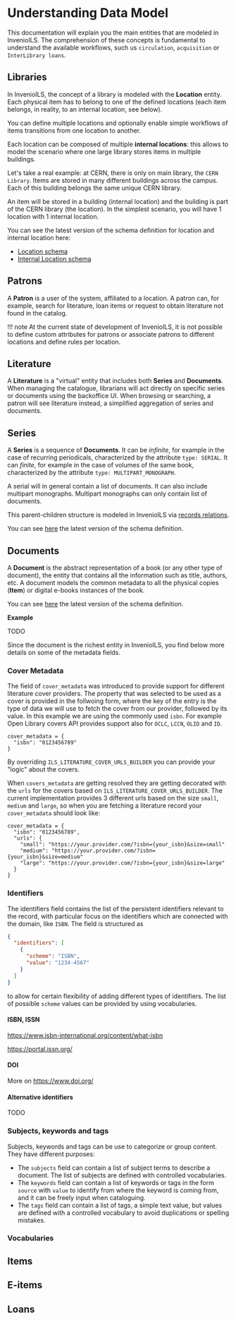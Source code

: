 # Understanding Data Model

This documentation will explain you the main entities that are modeled in InvenioILS. The comprehension of these concepts is fundamental to understand the available workflows, such us `circulation`, `acquisition` or `InterLibrary loans`.

## Libraries

In InvenioILS, the concept of a library is modeled with the **Location** entity. Each physical item has to belong to one of the defined locations (each item belongs, in reality, to an internal location, see below).

You can define multiple locations and optionally enable simple workflows of items transitions from one location to another.

Each location can be composed of multiple **internal locations**: this allows to model the scenario where one large library stores items in multiple buildings.

Let's take a real example: at CERN, there is only on main library, the `CERN Library`. Items are stored in many different buildings across the campus. Each of this building belongs the same unique CERN library.

An item will be stored in a building (internal location) and the building is part of the CERN library (the location). In the simplest scenario, you will have 1 location with 1 internal location.

You can see the latest version of the schema definition for location and internal location here:

* [Location schema](https://github.com/inveniosoftware/invenio-app-ils/blob/master/invenio_app_ils/locations/schemas/locations/location-v1.0.0.json)
* [Internal Location schema](https://github.com/inveniosoftware/invenio-app-ils/blob/master/invenio_app_ils/internal_locations/schemas/internal_locations/internal_location-v1.0.0.json)

## Patrons

A **Patron** is a user of the system, affiliated to a location. A patron can, for example, search for literature, loan items or request to obtain literature not found in the catalog.

!!! note
    At the current state of development of InvenioILS, it is not possible to define custom attributes for patrons or associate patrons to different locations and define rules per location.

## Literature

A **Literature** is a "virtual" entity that includes both **Series** and **Documents**. When managing the catalogue, librarians will act directly on specific series or documents using the backoffice UI. When browsing or searching, a patron will see literature instead, a simplified aggregation of series and documents.

## Series

A **Series** is a sequence of **Documents**. It can be *infinite*, for example in the case of recurring periodicals, characterized by the attribute `type: SERIAL`. It can *finite*, for example in the case of volumes of the same book, characterized by the attribute `type: MULTIPART_MONOGRAPH`.

A serial will in general contain a list of documents. It can also include multipart monographs. Multipart monographs can only contain list of documents.

This parent-children structure is modeled in InvenioILS via [records relations](record_relations.md).

You can see [here](https://github.com/inveniosoftware/invenio-app-ils/blob/master/invenio_app_ils/series/schemas/series/series-v1.0.0.json) the latest version of the schema definition.

## Documents

A **Document** is the abstract representation of a book (or any other type of document), the entity that contains all the information such as title, authors, etc. A document models the common metadata to all the physical copies (**Item**) or digital e-books instances of the book.

You can see [here](https://github.com/inveniosoftware/invenio-app-ils/blob/master/invenio_app_ils/documents/schemas/documents/document-v1.0.0.json) the latest version of the schema definition.

**Example**

TODO

Since the document is the richest entity in InvenioILS, you find below more details on some of the metadata fields.

### Cover Metadata

The field of `cover_metadata` was introduced to provide support for different
literature cover providers. The property that was selected to be used as a
cover is provided in the follwoing form, where the key of the entry is the
type of data we will use to fetch the cover from our provider, followed by its value.
In this example we are using the commonly used `isbn`. For example Open Library
covers API provides support also for `OCLC`, `LCCN`, `OLID` and `ID`.

```console
cover_metadata = {
  "isbn": "0123456789"
}
```

By overriding `ILS_LITERATURE_COVER_URLS_BUILDER` you can provide your "logic"
about the covers.

When `covers_metadata` are getting resolved they are getting decorated with
the `urls` for the covers based on `ILS_LITERATURE_COVER_URLS_BUILDER`.
The current implementation provides 3 different urls based on the size `small`,
`medium` and `large`, so when you are fetching a literature record your
`cover_metadata` should look like:

```console
cover_metadata = {
  "isbn": "0123456789",
  "urls": {
    "small": "https://your.provider.com/?isbn={your_isbn}&size=small"
    "medium": "https://your.provider.com/?isbn={your_isbn}&size=medium"
    "large": "https://your.provider.com/?isbn={your_isbn}&size=large"
  }
}
```

### Identifiers

The identifiers field contains the list of the persistent identifiers relevant to the record, with particular focus on the identifiers which are connected with the domain, like `ISBN`.
The field is structured as

```json
{
  "identifiers": [
    {
      "scheme": "ISBN",
      "value": "1234-4567"
    }
  ]
}
```

to allow for certain flexibility of adding different types of identifiers. The list of possible `scheme` values can be provided by using vocabularies.

#### ISBN, ISSN

https://www.isbn-international.org/content/what-isbn

https://portal.issn.org/

#### DOI

More on https://www.doi.org/

#### Alternative identifiers

TODO

### Subjects, keywords and tags

Subjects, keywords and tags can be use to categorize or group content. They have different purposes:

* The `subjects` field can contain a list of subject terms to describe a document. The list of subjects are defined with controlled vocabularies.
* The `keywords` field can contain a list of keywords or tags in the form `source` with `value` to identify from where the keyword is coming from, and it can be freely input when cataloguing.
* The `tags` field can contain a list of tags, a simple text value, but values are defined with a controlled vocabulary to avoid duplications or spelling mistakes.

### Vocabularies

## Items

## E-items

## Loans
